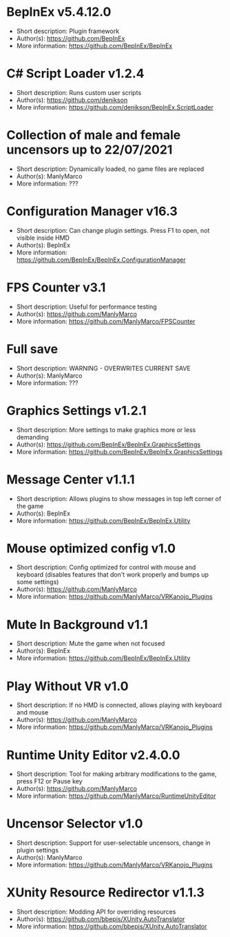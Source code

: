 # BepInEx v5.4.12.0
- Short description: Plugin framework
- Author(s):         https://github.com/BepInEx
- More information:  https://github.com/BepInEx/BepInEx

# C# Script Loader v1.2.4
- Short description: Runs custom user scripts
- Author(s):         https://github.com/denikson
- More information:  https://github.com/denikson/BepInEx.ScriptLoader

# Collection of male and female uncensors up to 22/07/2021
- Short description: Dynamically loaded, no game files are replaced
- Author(s):         ManlyMarco
- More information:  ???

# Configuration Manager v16.3
- Short description: Can change plugin settings. Press F1 to open, not visible inside HMD
- Author(s):         BepInEx
- More information:  https://github.com/BepInEx/BepInEx.ConfigurationManager

# FPS Counter v3.1
- Short description: Useful for performance testing
- Author(s):         https://github.com/ManlyMarco
- More information:  https://github.com/ManlyMarco/FPSCounter

# Full save
- Short description: WARNING - OVERWRITES CURRENT SAVE
- Author(s):         ManlyMarco
- More information:  ???

# Graphics Settings v1.2.1
- Short description: More settings to make graphics more or less demanding
- Author(s):         https://github.com/BepInEx/BepInEx.GraphicsSettings
- More information:  https://github.com/BepInEx/BepInEx.GraphicsSettings

# Message Center v1.1.1
- Short description: Allows plugins to show messages in top left corner of the game
- Author(s):         BepInEx
- More information:  https://github.com/BepInEx/BepInEx.Utility

# Mouse optimized config v1.0
- Short description: Config optimized for control with mouse and keyboard (disables features that don't work properly and bumps up some settings)
- Author(s):         https://github.com/ManlyMarco
- More information:  https://github.com/ManlyMarco/VRKanojo_Plugins

# Mute In Background v1.1
- Short description: Mute the game when not focused
- Author(s):         BepInEx
- More information:  https://github.com/BepInEx/BepInEx.Utility

# Play Without VR v1.0
- Short description: If no HMD is connected, allows playing with keyboard and mouse
- Author(s):         https://github.com/ManlyMarco
- More information:  https://github.com/ManlyMarco/VRKanojo_Plugins

# Runtime Unity Editor v2.4.0.0
- Short description: Tool for making arbitrary modifications to the game, press F12 or Pause key
- Author(s):         https://github.com/ManlyMarco
- More information:  https://github.com/ManlyMarco/RuntimeUnityEditor

# Uncensor Selector v1.0
- Short description: Support for user-selectable uncensors, change in plugin settings
- Author(s):         ManlyMarco
- More information:  https://github.com/ManlyMarco/VRKanojo_Plugins

# XUnity Resource Redirector v1.1.3
- Short description: Modding API for overriding resources
- Author(s):         https://github.com/bbepis/XUnity.AutoTranslator
- More information:  https://github.com/bbepis/XUnity.AutoTranslator

